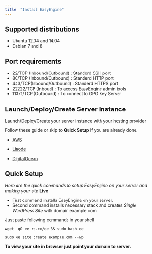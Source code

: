 ```yaml
---
title: "Install EasyEngine"
---
```


## Supported distributions

- Ubuntu 12.04 and 14.04
- Debian 7 and 8

## Port requirements

- 22/TCP (Inbound/Outbound) : Standerd SSH port
- 80/TCP (Inbound/Outbound) : Standerd HTTP port
- 443/TCP(Inbound/Outbound) : Standerd HTTPS port
- 22222/TCP (Inboud)        : To access EasyEngine admin tools
- 11371/TCP (Outbound)      : To connect to GPG Key Server


## Launch/Deploy/Create Server Instance

Launch/Deploy/Create your server instance with your hosting provider

Follow these guide or skip to **Quick Setup** If you are already done.


- [AWS](/easyengine/install/aws.html)

- [Linode](/easyengine/install/linode.html)

- [DigitalOcean](/easyengine/install/digitalocean.html)



## Quick Setup

*Here are the quick commands to setup EasyEngine on your server and making your site* **Live**

- First command installs EasyEngine on your server.
- Second command installs necessary stack and creates *Single WordPress Site* with domain example.com

Just paste following commands in your shell

	wget -qO ee rt.cx/ee && sudo bash ee

	sudo ee site create example.com --wp


**To view your site in browser just point your domain to server.**
